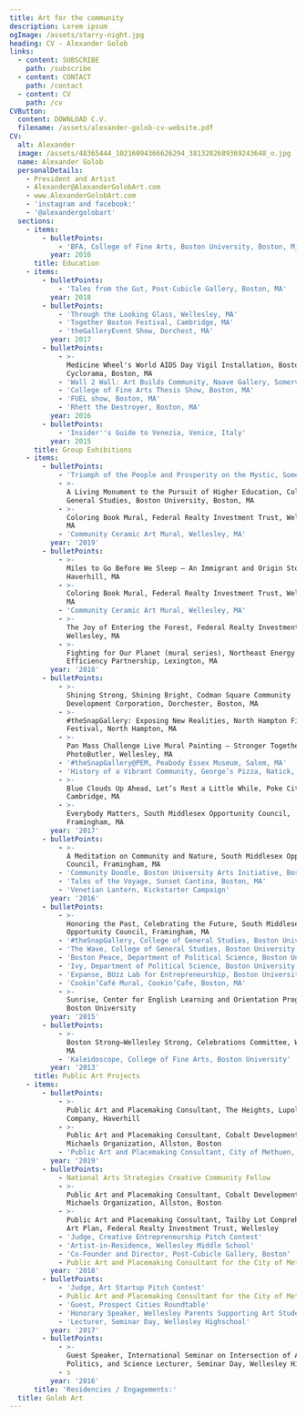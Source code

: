 ```yaml
---
title: Art for the community
description: Lorem ipsum
ogImage: /assets/starry-night.jpg
heading: CV - Alexander Golob
links:
  - content: SUBSCRIBE
    path: /subscribe
  - content: CONTACT
    path: /contact
  - content: CV
    path: /cv
CVButton:
  content: DOWNLOAD C.V.
  filename: /assets/alexander-golob-cv-website.pdf
CV:
  alt: Alexander
  image: /assets/48365444_10216094366626294_3813282689369243648_o.jpg
  name: Alexander Golob
  personalDetails:
    - President and Artist
    - Alexander@AlexanderGolobArt.com
    - www.AlexanderGolobArt.com
    - 'instagram and facebook:'
    - '@alexandergolobart'
  sections:
    - items:
        - bulletPoints:
            - 'BFA, College of Fine Arts, Boston University, Boston, MjA'
          year: 2016
      title: Education
    - items:
        - bulletPoints:
            - 'Tales from the Gut, Post-Cubicle Gallery, Boston, MA'
          year: 2018
        - bulletPoints:
            - 'Through the Looking Glass, Wellesley, MA'
            - 'Together Boston Festival, Cambridge, MA'
            - 'theGalleryEvent Show, Dorchest, MA'
          year: 2017
        - bulletPoints:
            - >-
              Medicine Wheel's World AIDS Day Vigil Installation, Boston
              Cyclorama, Boston, MA
            - 'Wall 2 Wall: Art Builds Community, Naave Gallery, Somerville, MA'
            - 'College of Fine Arts Thesis Show, Boston, MA'
            - 'FUEL show, Boston, MA'
            - 'Rhett the Destroyer, Boston, MA'
          year: 2016
        - bulletPoints:
            - 'Insider''s Guide to Venezia, Venice, Italy'
          year: 2015
      title: Group Exhibitions
    - items:
        - bulletPoints:
            - 'Triumph of the People and Prosperity on the Mystic, Somerville, MA'
            - >-
              A Living Monument to the Pursuit of Higher Education, College of
              General Studies, Boston University, Boston, MA
            - >-
              Coloring Book Mural, Federal Realty Investment Trust, Wellesley,
              MA
            - 'Community Ceramic Art Mural, Wellesley, MA'
          year: '2019'
        - bulletPoints:
            - >-
              Miles to Go Before We Sleep – An Immigrant and Origin Story Mural,
              Haverhill, MA
            - >-
              Coloring Book Mural, Federal Realty Investment Trust, Wellesley,
              MA
            - 'Community Ceramic Art Mural, Wellesley, MA'
            - >-
              The Joy of Entering the Forest, Federal Realty Investment Trust,
              Wellesley, MA
            - >-
              Fighting for Our Planet (mural series), Northeast Energy
              Efficiency Partnership, Lexington, MA
          year: '2018'
        - bulletPoints:
            - >-
              Shining Strong, Shining Bright, Codman Square Community
              Development Corporation, Dorchester, Boston, MA
            - >-
              #theSnapGallery: Exposing New Realities, North Hampton Film
              Festival, North Hampton, MA
            - >-
              Pan Mass Challenge Live Mural Painting – Stronger Together,
              PhotoButler, Wellesley, MA
            - '#theSnapGallery@PEM, Peabody Essex Museum, Salem, MA'
            - 'History of a Vibrant Community, George’s Pizza, Natick, MA'
            - >-
              Blue Clouds Up Ahead, Let’s Rest a Little While, Poke City,
              Cambridge, MA
            - >-
              Everybody Matters, South Middlesex Opportunity Council,
              Framingham, MA
          year: '2017'
        - bulletPoints:
            - >-
              A Meditation on Community and Nature, South Middlesex Opportunity
              Council, Framingham, MA
            - 'Community Doodle, Boston University Arts Initiative, Boston, MA'
            - 'Tales of the Voyage, Sunset Cantina, Boston, MA'
            - 'Venetian Lantern, Kickstarter Campaign'
          year: '2016'
        - bulletPoints:
            - >-
              Honoring the Past, Celebrating the Future, South Middlesex
              Opportunity Council, Framingham, MA
            - '#theSnapGallery, College of General Studies, Boston University'
            - 'The Wave, College of General Studies, Boston University'
            - 'Boston Peace, Department of Political Science, Boston University'
            - 'Ivy, Department of Political Science, Boston University 2014'
            - 'Expanse, BUzz Lab for Entrepreneurship, Boston University'
            - 'Cookin’Café Mural, Cookin’Cafe, Boston, MA'
            - >-
              Sunrise, Center for English Learning and Orientation Programs,
              Boston University
          year: '2015'
        - bulletPoints:
            - >-
              Boston Strong–Wellesley Strong, Celebrations Committee, Wellesley,
              MA
            - 'Kaleidoscope, College of Fine Arts, Boston University'
          year: '2013'
      title: Public Art Projects
    - items:
        - bulletPoints:
            - >-
              Public Art and Placemaking Consultant, The Heights, Lupoli
              Company, Haverhill
            - >-
              Public Art and Placemaking Consultant, Cobalt Development, The
              Michaels Organization, Allston, Boston
            - 'Public Art and Placemaking Consultant, City of Methuen, Mehtuen'
          year: '2019'
        - bulletPoints:
            - National Arts Strategies Creative Community Fellow
            - >-
              Public Art and Placemaking Consultant, Cobalt Development, The
              Michaels Organization, Allston, Boston
            - >-
              Public Art and Placemaking Consultant, Tailby Lot Comprehensive
              Art Plan, Federal Realty Investment Trust, Wellesley
            - 'Judge, Creative Entrepreneurship Pitch Contest'
            - 'Artist-in-Residence, Wellesley Middle School'
            - 'Co-Founder and Director, Post-Cubicle Gallery, Boston'
            - Public Art and Placemaking Consultant for the City of Methuen
          year: '2018'
        - bulletPoints:
            - 'Judge, Art Startup Pitch Contest'
            - Public Art and Placemaking Consultant for the City of Methuen
            - 'Guest, Prospect Cities Roundtable'
            - 'Honorary Speaker, Wellesley Parents Supporting Art Students'
            - 'Lecturer, Seminar Day, Wellesley Highschool'
          year: '2017'
        - bulletPoints:
            - >-
              Guest Speaker, International Seminar on Intersection of Art,
              Politics, and Science Lecturer, Seminar Day, Wellesley Highschool
            - s
          year: '2016'
      title: 'Residencies / Engagements:'
  title: Golob Art
---
```



